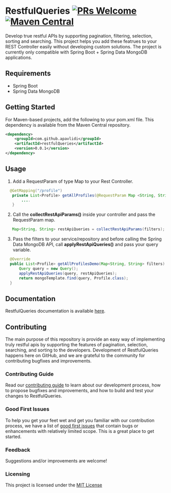 # RestfulQueries [![PRs Welcome](https://img.shields.io/badge/PRs-welcome-brightgreen.svg)](https://github.com/apavlidi/IT_API/wiki/How-to-contribute) [![Maven Central](https://maven-badges.herokuapp.com/maven-central/com.github.apavlidi/RestfulQueries/badge.svg)](https://maven-badges.herokuapp.com/maven-central/com.github.apavlidi/RestfulQueries)

Develop true restful APIs by supporting pagination, filtering, selection, sorting and searching. This project helps you add these featrues to your REST Controller easily without developing custom solutions.
The project is currently only compatible with Spring Boot + Spring Data MongoDB applications.

## Requirements
* Spring Boot
* Spring Data MongoDB

## Getting Started
For Maven-based projects, add the following to your pom.xml file. This dependency is available from the Maven Central repository.

```xml
<dependency>
    <groupId>com.github.apavlidi</groupId>
    <artifactId>restfulQueries</artifactId>
    <version>0.0.1</version>
</dependency>
```

## Usage
 1. Add a RequestParam of type Map to your Rest Controller.
 ```java
   @GetMapping("/profile")
    private List<Profile> getAllProfiles(@RequestParam Map <String, String> filters</b>) {
        ....
    }
  ```
 
 2. Call the <b>collectRestApiParams()</b> inside your controller and pass the RequestParam map.
 ```java
    Map<String, String> restApiQueries = collectRestApiParams(filters);
```

 3. Pass the filters to your service/repository and before calling the Spring Data MongoDB API, call <b>applyRestApiQueries()</b> and pass your query variable.
```java
  @Override
  public List<Profile> getAllProfilesDemo(Map<String, String> filters) {
      Query query = new Query();
      applyRestApiQueries(query, restApiQueries);
      return mongoTemplate.find(query, Profile.class);
  }
```

## Documentation

RestfulQueries documentation is available [here](https://github.com/apavlidi/RestfulQueries/wiki/API-Documentation).  

## Contributing

The main purpose of this repository is provide an easy way of implementing truly restful apis by supporting the features of pagination, selection, searching, and sorting to the developers. Development of RestfulQueries happens here on GitHub, and we are grateful to the community for contributing bugfixes and improvements.

### Contributing Guide

Read our [contributing guide](https://github.com/apavlidi/RestfulQueries/wiki/How-to-contribute) to learn about our development process, how to propose bugfixes and improvements, and how to build and test your changes to RestfulQueries.

### Good First Issues

To help you get your feet wet and get you familiar with our contribution process, we have a list of [good first issues](https://github.com/apavlidi/RestfulQueries/issues) that contain bugs or enhancements with relatively limited scope. This is a great place to get started.

### Feedback

Suggestions and/or improvements are welcome!

### Licensing
This project is licensed under the [MIT License](https://github.com/apavlidi/RestfulQueries/blob/master/LICENSE)


